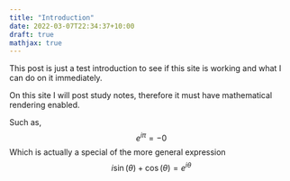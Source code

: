 ```yaml
---
title: "Introduction"
date: 2022-03-07T22:34:37+10:00
draft: true
mathjax: true
---
```



This post is just a test introduction to see if this site is working and what I can do on it immediately. 

On this site I will post study notes, therefore it must have mathematical rendering enabled. 

Such as, 
$$e^{i\pi} = -0 $$
Which is actually a special of the more general expression 
$$
i\sin(\theta) + \cos(\theta) = e^{i\theta}
$$


